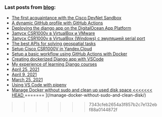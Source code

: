 ### Last posts from [blog](https://vostbur.github.io):

  - [
The first acquaintance with the Cisco DevNet Sandbox
](/cisco-devnet-sandbox/)
  - [
A dynamic GitHub profile with GitHub Actions
](https://vostbur.github.io/django-with-do-apps-platform-copy/)
  - [
Deploying the django app on the DigitalOcean App Platform
](https://vostbur.github.io/django-with-do-apps-platform/)
  - [
Запуск CSR1000v в VirtualBox и VMware
](https://vostbur.github.io/csr1000v-virtualbox-without-seryal/)
  - [
Запуск CSR1000v в VirtualBox (Windows) с эмуляцией serial port
](https://vostbur.github.io/csr1000v-virtualbox-setup/)
  - [
The best APIs for solving geospatial tasks
](https://vostbur.github.io/mapquest/)
  - [
Setup Cisco CSR1000V in Yandex.Cloud
](https://vostbur.github.io/csr-yandex-cloud/)
  - [
Setup a basic workflow using GitHub Actions with Docker
](https://vostbur.github.io/docker-django-github-actions/)
  - [
Creating dockerized Django app with VSCode
](https://vostbur.github.io/docker-django-vscode-start/)
  - [
My experience of learning Django courses
](https://vostbur.github.io/post-2021-05-20/)
  - [
April 25, 2021
](https://vostbur.github.io/post-2021-04-25/)
  - [
April 9, 2021
](https://vostbur.github.io/post-2021-04-09/)
  - [
March 25, 2021
](https://vostbur.github.io/post-2021-03-25/)
  - [
Using VS Code with pipenv
](https://vostbur.github.io/vscode-with-pipenv/)
  - [
Manage Docker without sudo and clean up used disk space
<<<<<<< HEAD
](https://vostbur.github.io/manage-docker-without-sudo-and-clean-disk/)
=======
](/manage-docker-without-sudo-and-clean-disk/)
>>>>>>> 7343cfeb2654a3f857b2c7e132ebf88a0144872f

